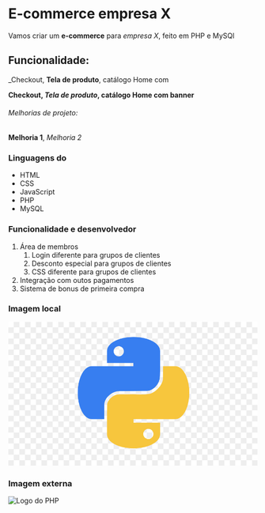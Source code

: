 # E-commerce empresa X

Vamos criar um **e-commerce** para *empresa X*, feito em PHP e MySQl

## Funcionalidade: 

_Checkout, **Tela de produto**, catálogo Home com 

**Checkout, _Tela de produto_, catálogo Home com banner**

###### Melhorias de projeto:

__Melhoria 1__, _Melhoria 2_

### Linguagens do 

* HTML
* CSS
* JavaScript
* PHP
* MySQL

### Funcionalidade e desenvolvedor

1. Área de membros
    1. Login diferente para grupos de clientes
    2. Desconto especial para grupos de clientes
    3. CSS diferente para grupos de clientes
2. Integração com outos pagamentos
3. Sistema de bonus de primeira compra

### Imagem local

![Logo do Python](img/python.jpg)

### Imagem externa

![Logo do PHP](https://www.onespan.com//sites/default/files/blog/images/logo-php-adbac78231.png)